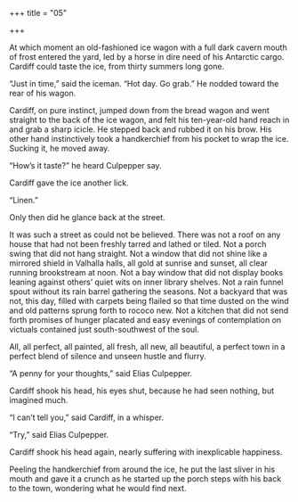 +++
title = "05"

+++





At which moment an old-fashioned ice wagon with a full dark cavern mouth of frost entered the yard, led by a horse in dire need of his Antarctic cargo. Cardiff could taste the ice, from thirty summers long gone.

“Just in time,” said the iceman. “Hot day. Go grab.” He nodded toward the rear of his wagon.

Cardiff, on pure instinct, jumped down from the bread wagon and went straight to the back of the ice wagon, and felt his ten-year-old hand reach in and grab a sharp icicle. He stepped back and rubbed it on his brow. His other hand instinctively took a handkerchief from his pocket to wrap the ice. Sucking it, he moved away.

“How’s it taste?” he heard Culpepper say.

Cardiff gave the ice another lick.

“Linen.”

Only then did he glance back at the street.

It was such a street as could not be believed. There was not a roof on any house that had not been freshly tarred and lathed or tiled. Not a porch swing that did not hang straight. Not a window that did not shine like a mirrored shield in Valhalla halls, all gold at sunrise and sunset, all clear running brookstream at noon. Not a bay window that did not display books leaning against others’ quiet wits on inner library shelves. Not a rain funnel spout without its rain barrel gathering the seasons. Not a backyard that was not, this day, filled with carpets being flailed so that time dusted on the wind and old patterns sprung forth to rococo new. Not a kitchen that did not send forth promises of hunger placated and easy evenings of contemplation on victuals contained just south-southwest of the soul.

All, all perfect, all painted, all fresh, all new, all beautiful, a perfect town in a perfect blend of silence and unseen hustle and flurry.

“A penny for your thoughts,” said Elias Culpepper.

Cardiff shook his head, his eyes shut, because he had seen nothing, but imagined much.

“I can’t tell you,” said Cardiff, in a whisper.

“Try,” said Elias Culpepper.

Cardiff shook his head again, nearly suffering with inexplicable happiness.

Peeling the handkerchief from around the ice, he put the last sliver in his mouth and gave it a crunch as he started up the porch steps with his back to the town, wondering what he would find next.




